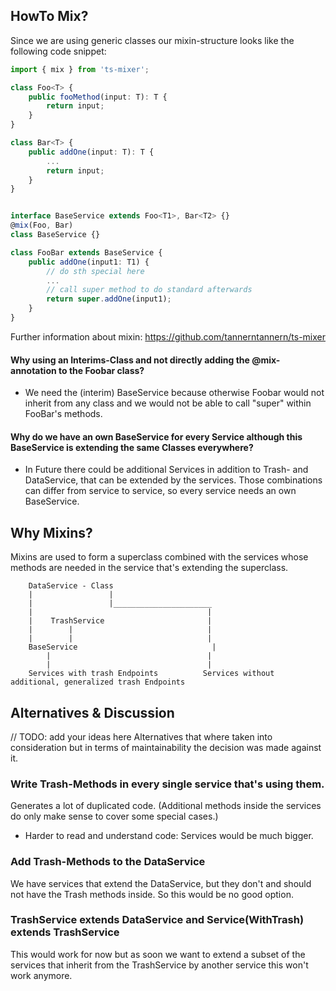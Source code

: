 ## HowTo Mix?

Since we are using generic classes our mixin-structure looks like the following code snippet:

```ts
import { mix } from 'ts-mixer';

class Foo<T> {
    public fooMethod(input: T): T {
        return input;
    }
}

class Bar<T> {
    public addOne(input: T): T {
        ...
        return input;
    }
}


interface BaseService extends Foo<T1>, Bar<T2> {}
@mix(Foo, Bar)
class BaseService {}

class FooBar extends BaseService {
    public addOne(input1: T1) {
        // do sth special here
        ...
        // call super method to do standard afterwards
        return super.addOne(input1);
    }
}
```

Further information about mixin: https://github.com/tannerntannern/ts-mixer

#### Why using an Interims-Class and not directly adding the @mix-annotation to the Foobar class?

- We need the (interim) BaseService because otherwise Foobar would not inherit from any class and we would not be able to call "super" within FooBar's methods.

#### Why do we have an own BaseService for every Service although this BaseService is extending the same Classes everywhere?

- In Future there could be additional Services in addition to Trash- and DataService, that can be extended by the services. Those combinations can differ from service to service, so every service needs an own BaseService.

## Why Mixins?

Mixins are used to form a superclass combined with the services whose methods are needed in the service that's extending the superclass.

```
    DataService - Class
    |                 |
    |                 |______________________
    |                                       |
    |    TrashService                       |
    |        |                              |
    |        |                              |
    BaseService                              |
        |                                   |
        |                                   |
    Services with trash Endpoints          Services without additional, generalized trash Endpoints

```

## Alternatives & Discussion

// TODO: add your ideas here
Alternatives that where taken into consideration but in terms of maintainability the decision was made against it.

### Write Trash-Methods in every single service that's using them.

Generates a lot of duplicated code. (Additional methods inside the services do only make sense to cover some special cases.)

- Harder to read and understand code: Services would be much bigger.

### Add Trash-Methods to the DataService

We have services that extend the DataService, but they don't and should not have the Trash methods inside. So this would be no good option.

### TrashService extends DataService<T> and Service(WithTrash)<T> extends TrashService

This would work for now but as soon we want to extend a subset of the services that inherit from the TrashService by another service this won't work anymore.
